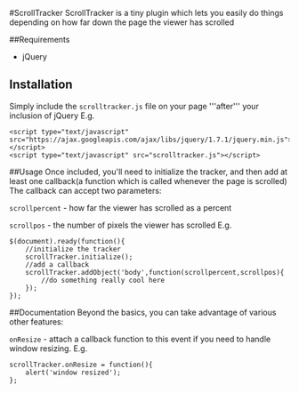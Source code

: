 #ScrollTracker
ScrollTracker is a tiny plugin which lets you easily do things depending on how far down the page the viewer has scrolled

##Requirements
* jQuery

## Installation
Simply include the `scrolltracker.js` file on your page '''after''' your inclusion of jQuery
E.g.

	<script type="text/javascript" src="https://ajax.googleapis.com/ajax/libs/jquery/1.7.1/jquery.min.js"></script>
	<script type="text/javascript" src="scrolltracker.js"></script>


##Usage
Once included, you'll need to initialize the tracker, and then add at least one callback(a function which is called whenever the page is scrolled)
The callback can accept two parameters:

`scrollpercent` - how far the viewer has scrolled as a percent

`scrollpos` - the number of pixels the viewer has scrolled
E.g.

	$(document).ready(function(){
		//initialize the tracker
		scrollTracker.initialize();
		//add a callback	
		scrollTracker.addObject('body',function(scrollpercent,scrollpos){
			//do something really cool here		
		});
	});


##Documentation
Beyond the basics, you can take advantage of various other features:

`onResize` - attach a callback function to this event if you need to handle window resizing.
E.g.
 
	scrollTracker.onResize = function(){
		alert('window resized');
	};
